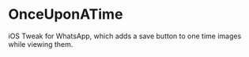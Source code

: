 # OnceUponATime
iOS Tweak for WhatsApp, which adds a save button to one time images while viewing them.
